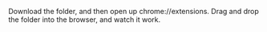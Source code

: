 Download the folder, and then open up chrome://extensions. Drag and drop the folder into the browser, and watch it work. 
